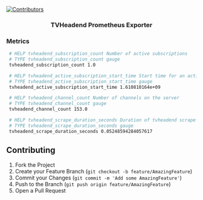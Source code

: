 [![Contributors][contributors-shield]][contributors-url]


  <h3 align="center">TVHeadend Prometheus Exporter</h3>

<!-- Metrics Exporter -->

### Metrics

   ```sh
    # HELP tvheadend_subscription_count Number of active subscriptions
    # TYPE tvheadend_subscription_count gauge
    tvheadend_subscription_count 1.0

    # HELP tvheadend_active_subscription_start_time Start time for an active connection/stream to the TVHeadend Server
    # TYPE tvheadend_active_subscription_start_time gauge
    tvheadend_active_subscription_start_time 1.610810164e+09

    # HELP tvheadend_channel_count Number of channels on the server
    # TYPE tvheadend_channel_count gauge
    tvheadend_channel_count 153.0

    # HELP tvheadend_scrape_duration_seconds Duration of tvheadend scrape
    # TYPE tvheadend_scrape_duration_seconds gauge
    tvheadend_scrape_duration_seconds 0.05248594284057617
   ```



<!-- CONTRIBUTING -->
## Contributing

1. Fork the Project
2. Create your Feature Branch (`git checkout -b feature/AmazingFeature`)
3. Commit your Changes (`git commit -m 'Add some AmazingFeature'`)
4. Push to the Branch (`git push origin feature/AmazingFeature`)
5. Open a Pull Request



<!-- MARKDOWN LINKS & IMAGES -->
<!-- https://www.markdownguide.org/basic-syntax/#reference-style-links -->
[contributors-shield]: https://img.shields.io/github/contributors/github_username/repo.svg?style=for-the-badge
[contributors-url]: https://github.com/mcmarkj/tvheadend-exporter/graphs/contributors

